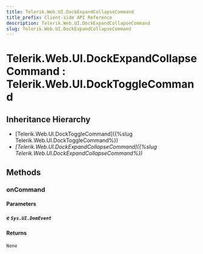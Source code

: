 ```yaml
---
title: Telerik.Web.UI.DockExpandCollapseCommand
title_prefix: Client-side API Reference
description: Telerik.Web.UI.DockExpandCollapseCommand
slug: Telerik.Web.UI.DockExpandCollapseCommand
---
```


# Telerik.Web.UI.DockExpandCollapseCommand : Telerik.Web.UI.DockToggleCommand 

## Inheritance Hierarchy

* [Telerik.Web.UI.DockToggleCommand]({%slug Telerik.Web.UI.DockToggleCommand%})
* *[Telerik.Web.UI.DockExpandCollapseCommand]({%slug Telerik.Web.UI.DockExpandCollapseCommand%})*


## Methods

###  onCommand

#### Parameters

##### e `Sys.UI.DomEvent`

#### Returns

`None` 



